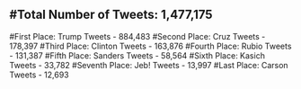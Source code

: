 #Total Number of Tweets: 1,477,175 
---
#First Place: Trump Tweets - 884,483
#Second Place: Cruz Tweets - 178,397
#Third Place: Clinton Tweets - 163,876
#Fourth Place: Rubio Tweets - 131,387
#Fifth Place: Sanders Tweets - 58,564
#Sixth Place: Kasich Tweets - 33,782
#Seventh Place: Jeb! Tweets - 13,997
#Last Place: Carson Tweets - 12,693
